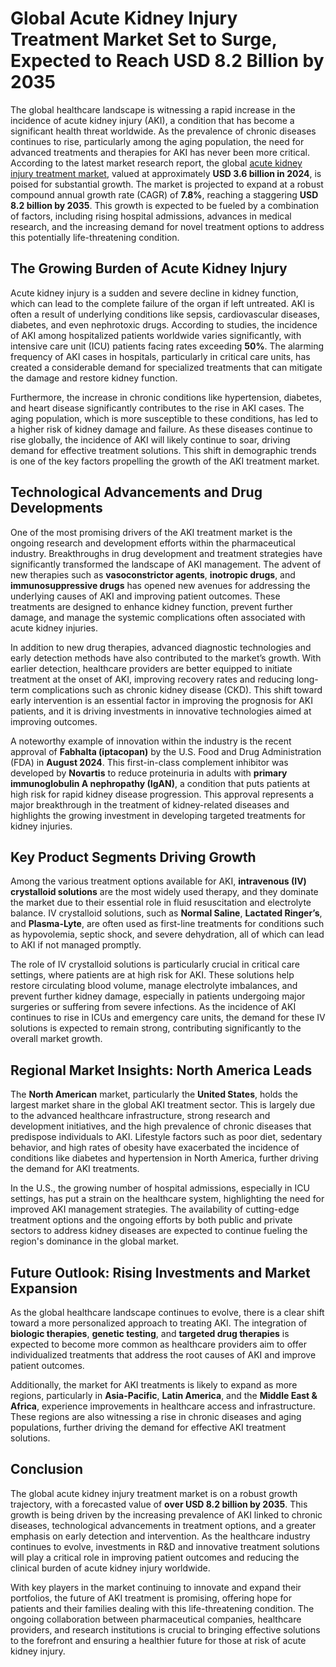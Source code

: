 # Global Acute Kidney Injury Treatment Market Set to Surge, Expected to Reach USD 8.2 Billion by 2035

The global healthcare landscape is witnessing a rapid increase in the incidence of acute kidney injury (AKI), a condition that has become a significant health threat worldwide. As the prevalence of chronic diseases continues to rise, particularly among the aging population, the need for advanced treatments and therapies for AKI has never been more critical. According to the latest market research report, the global [acute kidney injury treatment market](https://www.transparencymarketresearch.com/acute-kidney-injury-treatment-market.html), valued at approximately **USD 3.6 billion in 2024**, is poised for substantial growth. The market is projected to expand at a robust compound annual growth rate (CAGR) of **7.8%**, reaching a staggering **USD 8.2 billion by 2035**. This growth is expected to be fueled by a combination of factors, including rising hospital admissions, advances in medical research, and the increasing demand for novel treatment options to address this potentially life-threatening condition.

## The Growing Burden of Acute Kidney Injury

Acute kidney injury is a sudden and severe decline in kidney function, which can lead to the complete failure of the organ if left untreated. AKI is often a result of underlying conditions like sepsis, cardiovascular diseases, diabetes, and even nephrotoxic drugs. According to studies, the incidence of AKI among hospitalized patients worldwide varies significantly, with intensive care unit (ICU) patients facing rates exceeding **50%**. The alarming frequency of AKI cases in hospitals, particularly in critical care units, has created a considerable demand for specialized treatments that can mitigate the damage and restore kidney function.

Furthermore, the increase in chronic conditions like hypertension, diabetes, and heart disease significantly contributes to the rise in AKI cases. The aging population, which is more susceptible to these conditions, has led to a higher risk of kidney damage and failure. As these diseases continue to rise globally, the incidence of AKI will likely continue to soar, driving demand for effective treatment solutions. This shift in demographic trends is one of the key factors propelling the growth of the AKI treatment market.

## Technological Advancements and Drug Developments

One of the most promising drivers of the AKI treatment market is the ongoing research and development efforts within the pharmaceutical industry. Breakthroughs in drug development and treatment strategies have significantly transformed the landscape of AKI management. The advent of new therapies such as **vasoconstrictor agents**, **inotropic drugs**, and **immunosuppressive drugs** has opened new avenues for addressing the underlying causes of AKI and improving patient outcomes. These treatments are designed to enhance kidney function, prevent further damage, and manage the systemic complications often associated with acute kidney injuries.

In addition to new drug therapies, advanced diagnostic technologies and early detection methods have also contributed to the market’s growth. With earlier detection, healthcare providers are better equipped to initiate treatment at the onset of AKI, improving recovery rates and reducing long-term complications such as chronic kidney disease (CKD). This shift toward early intervention is an essential factor in improving the prognosis for AKI patients, and it is driving investments in innovative technologies aimed at improving outcomes.

A noteworthy example of innovation within the industry is the recent approval of **Fabhalta (iptacopan)** by the U.S. Food and Drug Administration (FDA) in **August 2024**. This first-in-class complement inhibitor was developed by **Novartis** to reduce proteinuria in adults with **primary immunoglobulin A nephropathy (IgAN)**, a condition that puts patients at high risk for rapid kidney disease progression. This approval represents a major breakthrough in the treatment of kidney-related diseases and highlights the growing investment in developing targeted treatments for kidney injuries.

## Key Product Segments Driving Growth

Among the various treatment options available for AKI, **intravenous (IV) crystalloid solutions** are the most widely used therapy, and they dominate the market due to their essential role in fluid resuscitation and electrolyte balance. IV crystalloid solutions, such as **Normal Saline**, **Lactated Ringer’s**, and **Plasma-Lyte**, are often used as first-line treatments for conditions such as hypovolemia, septic shock, and severe dehydration, all of which can lead to AKI if not managed promptly.

The role of IV crystalloid solutions is particularly crucial in critical care settings, where patients are at high risk for AKI. These solutions help restore circulating blood volume, manage electrolyte imbalances, and prevent further kidney damage, especially in patients undergoing major surgeries or suffering from severe infections. As the incidence of AKI continues to rise in ICUs and emergency care units, the demand for these IV solutions is expected to remain strong, contributing significantly to the overall market growth.

## Regional Market Insights: North America Leads

The **North American** market, particularly the **United States**, holds the largest market share in the global AKI treatment sector. This is largely due to the advanced healthcare infrastructure, strong research and development initiatives, and the high prevalence of chronic diseases that predispose individuals to AKI. Lifestyle factors such as poor diet, sedentary behavior, and high rates of obesity have exacerbated the incidence of conditions like diabetes and hypertension in North America, further driving the demand for AKI treatments.

In the U.S., the growing number of hospital admissions, especially in ICU settings, has put a strain on the healthcare system, highlighting the need for improved AKI management strategies. The availability of cutting-edge treatment options and the ongoing efforts by both public and private sectors to address kidney diseases are expected to continue fueling the region's dominance in the global market.

## Future Outlook: Rising Investments and Market Expansion

As the global healthcare landscape continues to evolve, there is a clear shift toward a more personalized approach to treating AKI. The integration of **biologic therapies**, **genetic testing**, and **targeted drug therapies** is expected to become more common as healthcare providers aim to offer individualized treatments that address the root causes of AKI and improve patient outcomes.

Additionally, the market for AKI treatments is likely to expand as more regions, particularly in **Asia-Pacific**, **Latin America**, and the **Middle East & Africa**, experience improvements in healthcare access and infrastructure. These regions are also witnessing a rise in chronic diseases and aging populations, further driving the demand for effective AKI treatment solutions.

## Conclusion

The global acute kidney injury treatment market is on a robust growth trajectory, with a forecasted value of **over USD 8.2 billion by 2035**. This growth is being driven by the increasing prevalence of AKI linked to chronic diseases, technological advancements in treatment options, and a greater emphasis on early detection and intervention. As the healthcare industry continues to evolve, investments in R&D and innovative treatment solutions will play a critical role in improving patient outcomes and reducing the clinical burden of acute kidney injury worldwide.

With key players in the market continuing to innovate and expand their portfolios, the future of AKI treatment is promising, offering hope for patients and their families dealing with this life-threatening condition. The ongoing collaboration between pharmaceutical companies, healthcare providers, and research institutions is crucial to bringing effective solutions to the forefront and ensuring a healthier future for those at risk of acute kidney injury.

